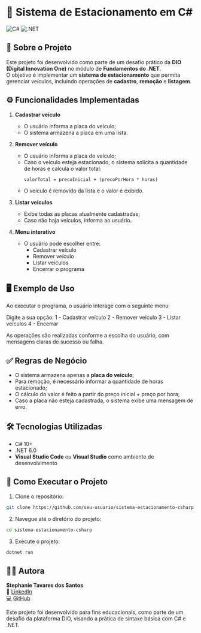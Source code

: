 # 🚗 Sistema de Estacionamento em C#

![C#](https://img.shields.io/badge/C%23-10.0%2B-purple)
![.NET](https://img.shields.io/badge/.NET-9.0-blue)

## 📌 Sobre o Projeto

Este projeto foi desenvolvido como parte de um desafio prático da **DIO (Digital Innovation One)** no módulo de **Fundamentos do .NET**.  
O objetivo é implementar um **sistema de estacionamento** que permita gerenciar veículos, incluindo operações de **cadastro**, **remoção** e **listagem**.

## ⚙️ Funcionalidades Implementadas

1. **Cadastrar veículo**
   - O usuário informa a placa do veículo;
   - O sistema armazena a placa em uma lista.

2. **Remover veículo**
   - O usuário informa a placa do veículo;
   - Caso o veículo esteja estacionado, o sistema solicita a quantidade de horas e calcula o valor total:
     ```
     valorTotal = precoInicial + (precoPorHora * horas)
     ```
   - O veículo é removido da lista e o valor é exibido.

3. **Listar veículos**
   - Exibe todas as placas atualmente cadastradas;
   - Caso não haja veículos, informa ao usuário.

4. **Menu interativo**
   - O usuário pode escolher entre:
     - Cadastrar veículo
     - Remover veículo
     - Listar veículos
     - Encerrar o programa

## 🖥️ Exemplo de Uso

Ao executar o programa, o usuário interage com o seguinte menu:

Digite a sua opção:
1 - Cadastrar veículo
2 - Remover veículo
3 - Listar veículos
4 - Encerrar


As operações são realizadas conforme a escolha do usuário, com mensagens claras de sucesso ou falha.

## ✅ Regras de Negócio

- O sistema armazena apenas a **placa do veículo**;
- Para remoção, é necessário informar a quantidade de horas estacionado;
- O cálculo do valor é feito a partir do preço inicial + preço por hora;
- Caso a placa não esteja cadastrada, o sistema exibe uma mensagem de erro.

## 🛠️ Tecnologias Utilizadas

- C# 10+
- .NET 6.0
- **Visual Studio Code** ou **Visual Studio** como ambiente de desenvolvimento

## 📂 Como Executar o Projeto

1. Clone o repositório:
```bash
git clone https://github.com/seu-usuario/sistema-estacionamento-csharp.git
```

2. Navegue até o diretório do projeto:
```bash
cd sistema-estacionamento-csharp
```

3. Execute o projeto:
```bash
dotnet run
```
## 👩‍💻 Autora

**Stephanie Tavares dos Santos**  
🔗 [LinkedIn](https://www.linkedin.com/in/stephanie-t-santos/)  
💻 [GitHub](https://github.com/stephtavzz)  


Este projeto foi desenvolvido para fins educacionais, como parte de um desafio da plataforma DIO, visando a prática de sintaxe básica com C# e .NET.
